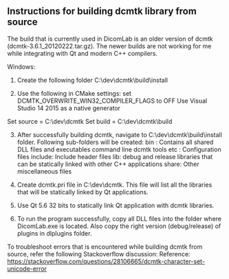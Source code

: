 ## Instructions for building dcmtk library from source

The build that is currently used in DicomLab is an older version of dcmtk (dcmtk-3.6.1_20120222.tar.gz). The newer builds are not working for me while integrating with Qt and modern C++ compilers.

Windows:
1. Create the following folder
C:\dev\dcmtk\build\install

2. Use the following in CMake settings:
set DCMTK_OVERWRITE_WIN32_COMPILER_FLAGS to OFF
Use Visual Studio 14 2015 as a native generator

Set source = C:\dev\dcmtk
Set build = C:\dev\dcmtk\build


3. After successfully building dcmtk, navigate to C:\dev\dcmtk\build\install folder. Following sub-folders will be created:
bin : Contains all shared DLL files and executables command line dcmtk tools
etc : Configuration files
include: Include header files
lib: debug and release libraries that can be statically linked with other C++ applications
share: Other miscellaneous files
 

4. Create dcmtk.pri file in C:\dev\dcmtk. This file will list all the libraries that will be statically linked by Qt applications.


5. Use Qt 5.6 32 bits to statically link Qt application with dcmtk libraries.


6. To run the program successfully, copy all DLL files into the folder where DicomLab.exe is located.
Also copy the right version (debug/release) of plugins in dlplugins folder.

To troubleshoot errors that is encountered while building dcmtk from source, refer the following Stackoverflow discussion:
Reference: https://stackoverflow.com/questions/28106665/dcmtk-character-set-unicode-error
